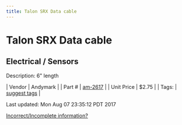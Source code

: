 ```yaml
---
title: Talon SRX Data cable
---
```


# Talon SRX Data cable
## Electrical / Sensors
Description: 	6" length 

| Vendor | Andymark | 
| Part # | [am-2617](http://www.andymark.com/product-p/am-2617.htm) | 
| Unit Price | $2.75 | 
| Tags: | [suggest tags](https://docs.google.com/forms/d/e/1FAIpQLSeWyY8v3RgOty-MyWmh9U0iivNYN_molChYyS-0U-o-kOAv_g/viewform) | 

Last updated: Mon Aug 07 23:35:12 PDT 2017

 [Incorrect/Incomplete information?](https://docs.google.com/forms/d/e/1FAIpQLSeWyY8v3RgOty-MyWmh9U0iivNYN_molChYyS-0U-o-kOAv_g/viewform)